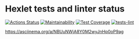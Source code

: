 # Hexlet tests and linter status

[![Actions Status](https://github.com/9lceHb/frontend-bootcamp-project-46/workflows/hexlet-check/badge.svg)](https://github.com/9lceHb/frontend-bootcamp-project-46/actions)
[![Maintainability](https://api.codeclimate.com/v1/badges/e6d862e84144237971ce/maintainability)](https://codeclimate.com/github/9lceHb/frontend-bootcamp-project-46/maintainability)
[![Test Coverage](https://api.codeclimate.com/v1/badges/e6d862e84144237971ce/test_coverage)](https://codeclimate.com/github/9lceHb/frontend-bootcamp-project-46/test_coverage)
[![tests-lint](https://github.com/9lceHb/frontend-bootcamp-project-46/actions/workflows/tests-lint.yml/badge.svg)](https://github.com/9lceHb/frontend-bootcamp-project-46/actions/workflows/tests-lint.yml)

<https://asciinema.org/a/NBUuNWjA8Y0M2wyJnHp0oP9ag>
